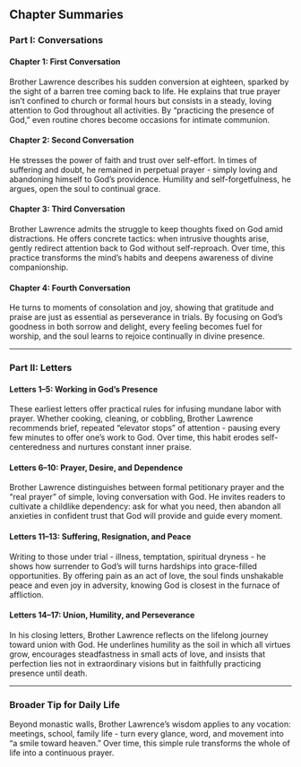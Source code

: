 ## Chapter Summaries


### Part I: Conversations

#### Chapter 1: First Conversation

Brother Lawrence describes his sudden conversion at eighteen, sparked by the sight of a barren tree coming back to life. He explains that true prayer isn’t confined to church or formal hours but consists in a steady, loving attention to God throughout all activities. By “practicing the presence of God,” even routine chores become occasions for intimate communion.

#### Chapter 2: Second Conversation

He stresses the power of faith and trust over self-effort. In times of suffering and doubt, he remained in perpetual prayer - simply loving and abandoning himself to God’s providence. Humility and self-forgetfulness, he argues, open the soul to continual grace.

#### Chapter 3: Third Conversation

Brother Lawrence admits the struggle to keep thoughts fixed on God amid distractions. He offers concrete tactics: when intrusive thoughts arise, gently redirect attention back to God without self-reproach. Over time, this practice transforms the mind’s habits and deepens awareness of divine companionship.

#### Chapter 4: Fourth Conversation

He turns to moments of consolation and joy, showing that gratitude and praise are just as essential as perseverance in trials. By focusing on God’s goodness in both sorrow and delight, every feeling becomes fuel for worship, and the soul learns to rejoice continually in divine presence.

---

### Part II: Letters

#### Letters 1–5: Working in God’s Presence

These earliest letters offer practical rules for infusing mundane labor with prayer. Whether cooking, cleaning, or cobbling, Brother Lawrence recommends brief, repeated “elevator stops” of attention - pausing every few minutes to offer one’s work to God. Over time, this habit erodes self-centeredness and nurtures constant inner praise.

#### Letters 6–10: Prayer, Desire, and Dependence

Brother Lawrence distinguishes between formal petitionary prayer and the “real prayer” of simple, loving conversation with God. He invites readers to cultivate a childlike dependency: ask for what you need, then abandon all anxieties in confident trust that God will provide and guide every moment.

#### Letters 11–13: Suffering, Resignation, and Peace

Writing to those under trial - illness, temptation, spiritual dryness - he shows how surrender to God’s will turns hardships into grace-filled opportunities. By offering pain as an act of love, the soul finds unshakable peace and even joy in adversity, knowing God is closest in the furnace of affliction.

#### Letters 14–17: Union, Humility, and Perseverance

In his closing letters, Brother Lawrence reflects on the lifelong journey toward union with God. He underlines humility as the soil in which all virtues grow, encourages steadfastness in small acts of love, and insists that perfection lies not in extraordinary visions but in faithfully practicing presence until death.

---

### Broader Tip for Daily Life

Beyond monastic walls, Brother Lawrence’s wisdom applies to any vocation: meetings, school, family life - turn every glance, word, and movement into “a smile toward heaven.” Over time, this simple rule transforms the whole of life into a continuous prayer.
